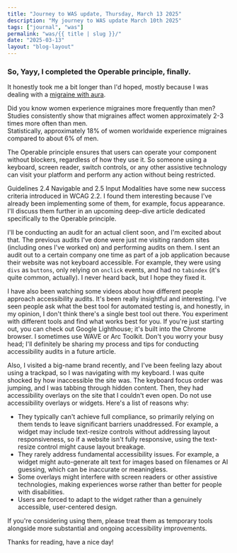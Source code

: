 ```yaml
---
title: "Journey to WAS update, Thursday, March 13 2025"
description: "My journey to WAS update March 10th 2025"
tags: ["journal", "was"]
permalink: "was/{{ title | slug }}/"
date: "2025-03-13"
layout: "blog-layout"
---
```


<div class="blog">

  <h3>So, Yayy, I completed the Operable principle, finally.</h3>

  <p>It honestly took me a bit longer than I'd hoped, mostly because I was dealing with a
    <a href="https://migrainetrust.org/understand-migraine/types-of-migraine/migraine-with-aura/" target="_blank"
      rel="noopener noreferrer">migraine with aura</a>.
  </p>

  <div class="note">
    Did you know women experience migraines more frequently than men? Studies consistently show that migraines affect
    women approximately 2-3 times more often than men.
  </div>

  <div class="note-no-prefix">Statistically, approximately 18% of women worldwide experience migraines compared to about
    6% of men.</div>

  <p>The Operable principle ensures that users can operate your component without blockers, regardless of how they use
    it. So someone using a keyboard, screen reader, switch controls, or any other assistive technology can visit your
    platform and perform any action without being restricted.</p>

  <p>Guidelines 2.4 Navigable and 2.5 Input Modalities have some new success criteria introduced in WCAG 2.2. I found
    them interesting because I've already been implementing some of them, for example, focus appearance. I'll discuss
    them further in an upcoming deep-dive article dedicated specifically to the Operable principle.</p>

  <p>I'll be conducting an audit for an actual client soon, and I'm excited about that. The previous audits I've done
    were just me visiting random sites (including ones I've worked on) and performing audits on them. I sent an audit
    out to
    a certain company one time as part of a job application because their website was not keyboard accessible. For
    example, they were using <code>divs</code> as <code>buttons</code>, only relying on <code>onclick</code> events, and
    had no
    <code>tabindex</code> (it's quite common, actually). I never heard back, but I hope they fixed it.
  </p>

  <p>I have also been watching some videos about how different people approach accessibility audits. It's been really
    insightful and interesting. I've seen people ask what the best tool for automated testing is, and honestly, in my
    opinion, I don't think there's a single best tool out there. You experiment with different tools and find what works
    best for you. If you're just starting out, you can check out Google Lighthouse; it's built into the Chrome browser.
    I sometimes use WAVE or Arc Toolkit. Don't you worry your busy head; I'll definitely be sharing my process and tips
    for conducting accessibility audits in a future article.</p>

  <p>Also, I visited a big-name brand recently, and I've been feeling lazy about using a trackpad, so I
    was navigating with my keyboard. I was quite shocked by how inaccessible the site was. The keyboard focus order was
    jumping, and I was tabbing through hidden content. Then, they had accessibility overlays on the site that I couldn't
    even open. Do not use accessibility overlays or widgets. Here's a list of reasons why:
  </p>
  <ul>
    <li>They typically can't achieve full compliance, so primarily relying on them tends to leave significant barriers
      unaddressed. For example, a widget may include text-resize controls without addressing layout responsiveness, so
      if a website isn't fully responsive, using the text-resize control might cause layout breakage.</li>
    <li>They rarely address fundamental accessibility issues. For example, a widget might auto-generate alt text for
      images based on filenames or AI guessing, which can be inaccurate or meaningless.</li>
    <li>Some overlays might interfere with screen readers or other assistive technologies, making experiences worse
      rather than better for people with disabilities.</li>
    <li>Users are forced to adapt to the widget rather than a genuinely accessible, user-centered design.</li>
  </ul>
  <p>If you're considering using them, please treat them as temporary tools alongside more substantial and ongoing
    accessibility improvements.</p>

  <p>Thanks for reading, have a nice day!</p>
</div>
